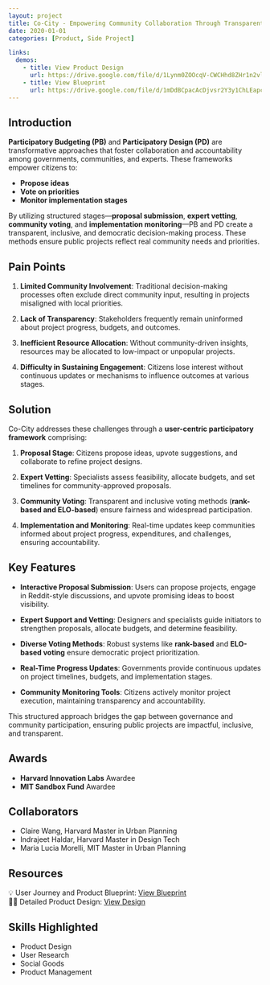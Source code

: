 ```yaml
---
layout: project
title: Co-City - Empowering Community Collaboration Through Transparent Participatory Budgeting and Design 
date: 2020-01-01
categories: [Product, Side Project]

links:
  demos:
    - title: View Product Design
      url: https://drive.google.com/file/d/1Lynm0ZOOcqV-CWCHhd8ZHr1n2vluq-ma/view?usp=sharing
    - title: View Blueprint
      url: https://drive.google.com/file/d/1mDdBCpacAcDjvsr2Y3y1ChLEapcBCtCA/view?usp=sharing
---
```

## Introduction

**Participatory Budgeting (PB)** and **Participatory Design (PD)** are transformative approaches that foster collaboration and accountability among governments, communities, and experts. These frameworks empower citizens to:
- **Propose ideas**
- **Vote on priorities**
- **Monitor implementation stages**

By utilizing structured stages—**proposal submission**, **expert vetting**, **community voting**, and **implementation monitoring**—PB and PD create a transparent, inclusive, and democratic decision-making process. These methods ensure public projects reflect real community needs and priorities.

## Pain Points

1. **Limited Community Involvement**:
  Traditional decision-making processes often exclude direct community input, resulting in projects misaligned with local priorities.

2. **Lack of Transparency**:
  Stakeholders frequently remain uninformed about project progress, budgets, and outcomes.

3. **Inefficient Resource Allocation**:
  Without community-driven insights, resources may be allocated to low-impact or unpopular projects.

4. **Difficulty in Sustaining Engagement**:
  Citizens lose interest without continuous updates or mechanisms to influence outcomes at various stages.

## Solution

Co-City addresses these challenges through a **user-centric participatory framework** comprising:

1. **Proposal Stage**:
  Citizens propose ideas, upvote suggestions, and collaborate to refine project designs.

2. **Expert Vetting**:
  Specialists assess feasibility, allocate budgets, and set timelines for community-approved proposals.

3. **Community Voting**:
  Transparent and inclusive voting methods (**rank-based and ELO-based**) ensure fairness and widespread participation.

4. **Implementation and Monitoring**:
  Real-time updates keep communities informed about project progress, expenditures, and challenges, ensuring accountability.

## Key Features

- **Interactive Proposal Submission**:
 Users can propose projects, engage in Reddit-style discussions, and upvote promising ideas to boost visibility.

- **Expert Support and Vetting**:
 Designers and specialists guide initiators to strengthen proposals, allocate budgets, and determine feasibility.

- **Diverse Voting Methods**:
 Robust systems like **rank-based** and **ELO-based voting** ensure democratic project prioritization.

- **Real-Time Progress Updates**:
 Governments provide continuous updates on project timelines, budgets, and implementation stages.

- **Community Monitoring Tools**:
 Citizens actively monitor project execution, maintaining transparency and accountability.

This structured approach bridges the gap between governance and community participation, ensuring public projects are impactful, inclusive, and transparent.

## Awards

- **Harvard Innovation Labs** Awardee
- **MIT Sandbox Fund** Awardee

## Collaborators

- Claire Wang, Harvard Master in Urban Planning
- Indrajeet Haldar, Harvard Master in Design Tech
- Maria Lucia Morelli, MIT Master in Urban Planning

## Resources

💡 User Journey and Product Blueprint: [View Blueprint](https://drive.google.com/file/d/1mDdBCpacAcDjvsr2Y3y1ChLEapcBCtCA/view?usp=sharing)  
🧑‍🎨 Detailed Product Design: [View Design](https://drive.google.com/file/d/1Lynm0ZOOcqV-CWCHhd8ZHr1n2vluq-ma/view?usp=sharing)

## Skills Highlighted

- Product Design
- User Research
- Social Goods
- Product Management